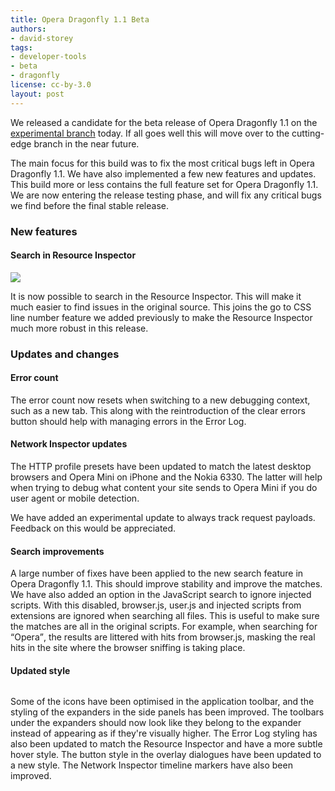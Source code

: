 ```yaml
---
title: Opera Dragonfly 1.1 Beta
authors:
- david-storey
tags:
- developer-tools
- beta
- dragonfly
license: cc-by-3.0
layout: post
---
```


<p>We released a candidate for the beta release of Opera Dragonfly 1.1 on the <a href="http://my.opera.com/dragonfly/blog/getting-opera-dragonfly-ready-for-opera-11/#enable">experimental branch</a> today. If all goes well this will move over to the cutting-edge branch in the near future.</p>

<p>The main focus for this build was to fix the most critical bugs left in Opera Dragonfly 1.1. We have also implemented a few new features and updates. This build more or less contains the full feature set for Opera Dragonfly 1.1. We are now entering the release testing phase, and will fix any critical bugs we find before the final stable release.</p>

<h3>New features</h3>

<h4>Search in Resource Inspector</h4>

<img src="{{ page.id }}/Screen%20shot%202011-07-25%20at%2022.01.06.png" alt=" " />

<p>It is now possible to search in the Resource Inspector. This will make it much easier to find issues in the original source. This joins the go to CSS line number feature we added previously to make the Resource Inspector much more robust in this release.</p>

<h3>Updates and changes</h3>

<h4>Error count</h4>

<p>The error count now resets when switching to a new debugging context, such as a new tab. This along with the reintroduction of the clear errors button should help with managing errors in the Error Log.</p>

<h4>Network Inspector updates</h4>

<p>The HTTP profile presets have been updated to match the latest desktop browsers and Opera Mini on iPhone and the Nokia 6330. The latter will help when trying to debug what content your site sends to Opera Mini if you do user agent or mobile detection.</p>

<p>We have added an experimental update to always track request payloads. Feedback on this would be appreciated.</p>

<h4>Search improvements</h4>

<p>A large number of fixes have been applied to the new search feature in Opera Dragonfly 1.1. This should improve stability and improve the matches. We have also added an option in the JavaScript search to ignore injected scripts. With this disabled, browser.js, user.js and injected scripts from extensions are ignored when searching all files. This is useful to make sure the matches are all in the original scripts. For example, when searching for <q>Opera</q>, the results are littered with hits from browser.js, masking the real hits in the site where the browser sniffing is taking place.</p>

<h4>Updated style</h4>

<img src="{{ page.id }}/Screen%20shot%202011-07-25%20at%2022.11.15.png" alt="" />

<p>Some of the icons have been optimised in the application toolbar, and the styling of the expanders in the side panels has been improved. The toolbars under the expanders should now look like they belong to the expander instead of appearing as if they&#39;re visually higher. The Error Log styling has also been updated to match the Resource Inspector and have a more subtle hover style.  The button style in the overlay dialogues have been updated to a new style. The Network Inspector timeline markers have also been improved.</p>
